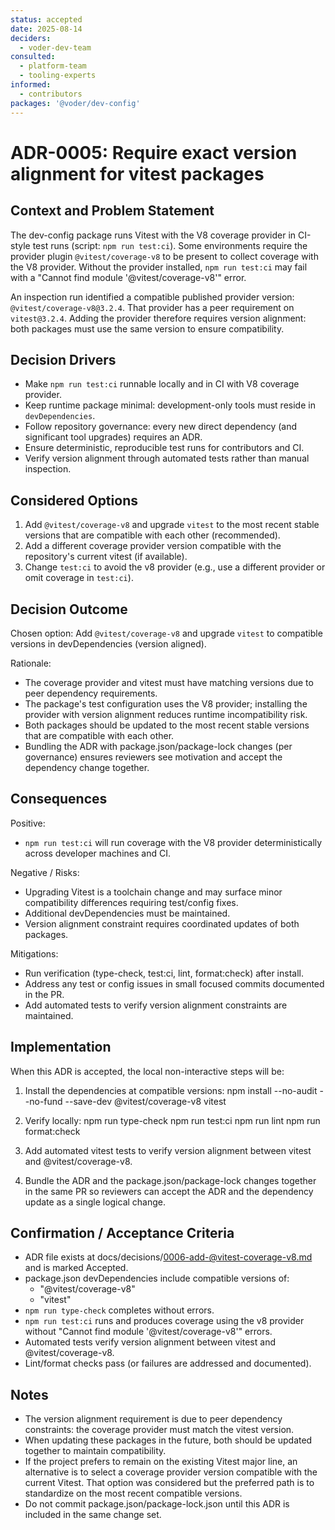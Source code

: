 ```yaml
---
status: accepted
date: 2025-08-14
deciders:
  - voder-dev-team
consulted:
  - platform-team
  - tooling-experts
informed:
  - contributors
packages: '@voder/dev-config'
---
```


# ADR-0005: Require exact version alignment for vitest packages

## Context and Problem Statement

The dev-config package runs Vitest with the V8 coverage provider in CI-style test runs (script: `npm run test:ci`). Some environments require the provider plugin `@vitest/coverage-v8` to be present to collect coverage with the V8 provider. Without the provider installed, `npm run test:ci` may fail with a "Cannot find module '@vitest/coverage-v8'" error.

An inspection run identified a compatible published provider version: `@vitest/coverage-v8@3.2.4`. That provider has a peer requirement on `vitest@3.2.4`. Adding the provider therefore requires version alignment: both packages must use the same version to ensure compatibility.

## Decision Drivers

- Make `npm run test:ci` runnable locally and in CI with V8 coverage provider.
- Keep runtime package minimal: development-only tools must reside in `devDependencies`.
- Follow repository governance: every new direct dependency (and significant tool upgrades) requires an ADR.
- Ensure deterministic, reproducible test runs for contributors and CI.
- Verify version alignment through automated tests rather than manual inspection.

## Considered Options

1. Add `@vitest/coverage-v8` and upgrade `vitest` to the most recent stable versions that are compatible with each other (recommended).
2. Add a different coverage provider version compatible with the repository's current vitest (if available).
3. Change `test:ci` to avoid the v8 provider (e.g., use a different provider or omit coverage in `test:ci`).

## Decision Outcome

Chosen option: Add `@vitest/coverage-v8` and upgrade `vitest` to compatible versions in devDependencies (version aligned).

Rationale:

- The coverage provider and vitest must have matching versions due to peer dependency requirements.
- The package's test configuration uses the V8 provider; installing the provider with version alignment reduces runtime incompatibility risk.
- Both packages should be updated to the most recent stable versions that are compatible with each other.
- Bundling the ADR with package.json/package-lock changes (per governance) ensures reviewers see motivation and accept the dependency change together.

## Consequences

Positive:

- `npm run test:ci` will run coverage with the V8 provider deterministically across developer machines and CI.

Negative / Risks:

- Upgrading Vitest is a toolchain change and may surface minor compatibility differences requiring test/config fixes.
- Additional devDependencies must be maintained.
- Version alignment constraint requires coordinated updates of both packages.

Mitigations:

- Run verification (type-check, test:ci, lint, format:check) after install.
- Address any test or config issues in small focused commits documented in the PR.
- Add automated tests to verify version alignment constraints are maintained.

## Implementation

When this ADR is accepted, the local non-interactive steps will be:

1. Install the dependencies at compatible versions:
   npm install --no-audit --no-fund --save-dev @vitest/coverage-v8 vitest

2. Verify locally:
   npm run type-check
   npm run test:ci
   npm run lint
   npm run format:check

3. Add automated vitest tests to verify version alignment between vitest and @vitest/coverage-v8.

4. Bundle the ADR and the package.json/package-lock changes together in the same PR so reviewers can accept the ADR and the dependency update as a single logical change.

## Confirmation / Acceptance Criteria

- ADR file exists at docs/decisions/0006-add-@vitest-coverage-v8.md and is marked Accepted.
- package.json devDependencies include compatible versions of:
  - "@vitest/coverage-v8"
  - "vitest"
- `npm run type-check` completes without errors.
- `npm run test:ci` runs and produces coverage using the v8 provider without "Cannot find module '@vitest/coverage-v8'" errors.
- Automated tests verify version alignment between vitest and @vitest/coverage-v8.
- Lint/format checks pass (or failures are addressed and documented).

## Notes

- The version alignment requirement is due to peer dependency constraints: the coverage provider must match the vitest version.
- When updating these packages in the future, both should be updated together to maintain compatibility.
- If the project prefers to remain on the existing Vitest major line, an alternative is to select a coverage provider version compatible with the current Vitest. That option was considered but the preferred path is to standardize on the most recent compatible versions.
- Do not commit package.json/package-lock.json until this ADR is included in the same change set.
